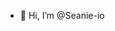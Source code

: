 - 👋 Hi, I’m @Seanie-io

<!---
Seanie-io/Seanie-io is a ✨ special ✨ repository because its `README.md` (this file) appears on your GitHub profile.
You can click the Preview link to take a look at your changes.
--->
